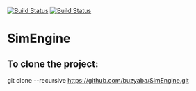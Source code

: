 [![Build Status](https://travis-ci.org/buzyaba/SimEngine.svg?branch=master)](https://travis-ci.org/buzyaba/SimEngine) 
[![Build Status](https://ci.appveyor.com/api/projects/status/github/buzyaba/simengine)](https://ci.appveyor.com/project/buzyaba/simengine)

# SimEngine
## To clone the project:
git clone --recursive https://github.com/buzyaba/SimEngine.git
